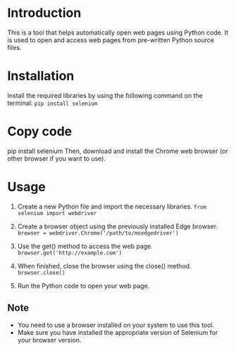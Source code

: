 # Introduction
This is a tool that helps automatically open web pages using Python code. It is used to open and access web pages from pre-written Python source files.

# Installation
Install the required libraries by using the following command on the terminal:
`pip install selenium`

# Copy code
pip install selenium
Then, download and install the Chrome web browser (or other browser if you want to use).

# Usage
1. Create a new Python file and import the necessary libraries.
`from selenium import webdriver`

2. Create a browser object using the previously installed Edge browser.
`browser = webdriver.Chrome('/path/to/msedgedriver')`

3. Use the get() method to access the web page.
`browser.get('http://example.com')`

4. When finished, close the browser using the close() method.
`browser.close()`

5. Run the Python code to open your web page.

## Note
- You need to use a browser installed on your system to use this tool.
- Make sure you have installed the appropriate version of Selenium for your browser version.
